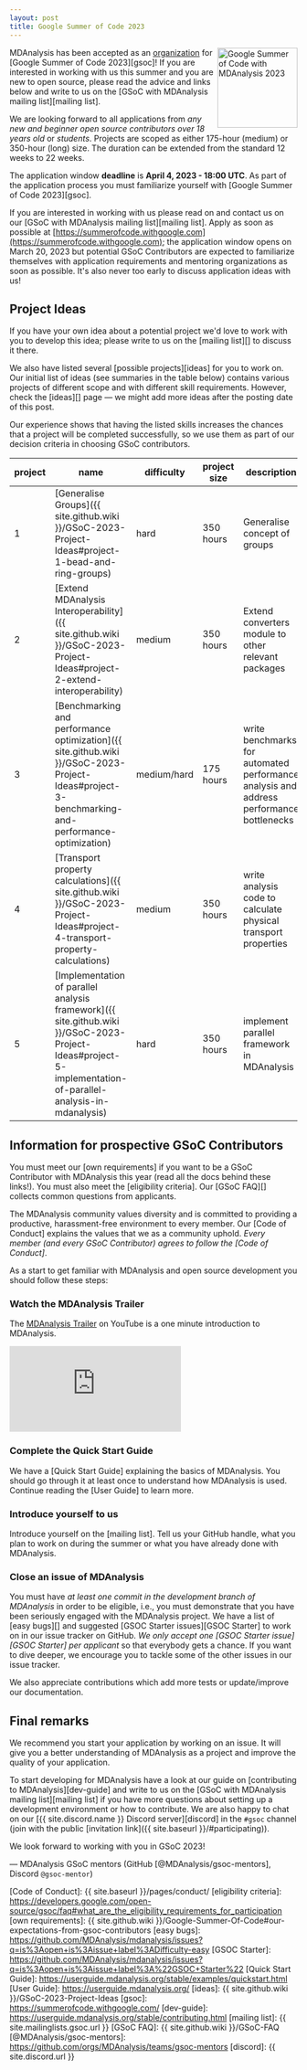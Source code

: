 ```yaml
---
layout: post
title: Google Summer of Code 2023
---
```


<p>
<img
src="https://developers.google.com/open-source/gsoc/resources/downloads/GSoC-Vertical.svg"
title="Google Summer of Code 2023" alt="Google Summer of Code with
MDAnalysis 2023"
style="float: right; height: 10em; " />
</p>

MDAnalysis has been accepted as an [organization][org] for [Google Summer of
Code 2023][gsoc]! If you are interested in working with us this summer and you
are new to open source, please read the advice and links below and write to us
on the [GSoC with MDAnalysis mailing list][mailing list].

We are looking forward to all applications from *any new and beginner
open source contributors over 18 years old* or *students*. Projects
are scoped as either 175-hour (medium) or 350-hour (long) size. The
duration can be extended from the standard 12 weeks to 22 weeks.

The application window **deadline** is **April 4, 2023 - 18:00 UTC**.
As part of the application process you must familiarize
yourself with [Google Summer of Code 2023][gsoc].

If you are interested in working with us please read on and contact us
on our [GSoC with MDAnalysis mailing list][mailing list].  Apply as
soon as possible at
[https://summerofcode.withgoogle.com](https://summerofcode.withgoogle.com);
the application window opens on March 20, 2023 but potential GSoC
Contributors are expected to familiarize themselves with application
requirements and mentoring organizations as soon as possible. It's
also never too early to discuss application ideas with us!

## Project Ideas

If you have your own idea about a potential project we'd love to work with you
to develop this idea; please write to us on the [mailing list][]
to discuss it there.

We also have listed several [possible projects][ideas] for you to work on. Our
initial list of ideas (see summaries in the table below) contains various
projects of different scope and with different skill requirements. However,
check the [ideas][] page — we might add more ideas after the posting date of
this post.

Our experience shows that having the listed skills increases the
chances that a project will be completed successfully, so we use them
as part of our decision criteria in choosing GSoC contributors.



| project | name                                                                                                                                                      | difficulty | project size | description                                                                                    | skills                      | mentors                                |
|---------|-----------------------------------------------------------------------------------------------------------------------------------------------------------|------------|------------|------------------------------------------------------------------------------------------------|-----------------------------|----------------------------------------|
| 1       | [Generalise Groups]({{ site.github.wiki }}/GSoC-2023-Project-Ideas#project-1-bead-and-ring-groups)                                         | hard     | 350 hours   | Generalise concept of groups                                                                   | Python, NetworkX, Molecular modelling                  | @fiona-naughton, @richardjgowers, @yuxuanzhuang, @RMeli |
| 2       | [Extend MDAnalysis Interoperability]({{ site.github.wiki }}/GSoC-2023-Project-Ideas#project-2-extend-interoperability)                  | medium     | 350 hours   | Extend converters module to other relevant packages                                            | Python, Molecular Modelling                      | @fiona-naughton, @hmacdope, @yuxuanzhuang, @RMeli|
| 3       | [Benchmarking and performance optimization]({{ site.github.wiki }}/GSoC-2023-Project-Ideas#project-3-benchmarking-and-performance-optimization)                  | medium/hard     | 175 hours   |  write benchmarks for automated performance analysis and address performance bottlenecks | Python, Molecular Modelling                      | @hmacdope, @orbeckst, @RMeli |
| 4       | [Transport property calculations]({{ site.github.wiki }}/GSoC-2023-Project-Ideas#project-4-transport-property-calculations) | medium     | 350 hours   |  write analysis code to calculate physical transport properties | Python, Physics/Mathematics      | @orionarcher, @hmacdope |
| 5       | [Implementation of parallel analysis framework]({{ site.github.wiki }}/GSoC-2023-Project-Ideas#project-5-implementation-of-parallel-analysis-in-mdanalysis) | hard     | 350 hours   |  implement parallel framework in MDAnalysis| Python, Parallel Programming, Molecular Modelling      | @yuxuanzhuang, @orbeckst, @RMeli |



## Information for prospective GSoC Contributors

You must meet our [own requirements] if you want to be a GSoC
Contributor with MDAnalysis this year (read all the docs behind these
links!). You must also meet the [eligibility criteria]. Our [GSoC
FAQ][] collects common questions from applicants.

The MDAnalysis community values diversity and is committed to providing a
productive, harassment-free environment to every member. Our [Code of Conduct]
explains the values that we as a community uphold. *Every member (and every
GSoC Contributor) agrees to follow the [Code of Conduct]*.

As a start to get familiar with MDAnalysis and open source development you
should follow these steps:

### Watch the MDAnalysis Trailer

The [MDAnalysis Trailer](https://www.youtube.com/watch?v=uMAfvwFkD3o) on YouTube
is a one minute introduction to MDAnalysis.

<div class="js-video">
	<iframe src="https://www.youtube.com/embed/uMAfvwFkD3o" frameborder="0"
	allowfullscreen class="video"></iframe>
</div>


### Complete the Quick Start Guide

We have a [Quick Start Guide] explaining the basics of MDAnalysis. You
should go through it at least once to understand how MDAnalysis is
used. Continue reading the [User Guide] to learn more.

### Introduce yourself to us

Introduce yourself on the [mailing list]. Tell us your GitHub handle, what you plan to work
on during the summer or what you have already done with MDAnalysis.

### Close an issue of MDAnalysis

You must have *at least one commit in the development branch of MDAnalysis* in
order to be eligible, i.e., you must demonstrate that you have been seriously
engaged with the MDAnalysis project.  We have a list of [easy bugs][] and
suggested [GSOC Starter issues][GSOC Starter] to work on in our issue tracker
on GitHub. *We only accept one [GSOC Starter issue][GSOC Starter] per
applicant* so that everybody gets a chance. If you want to dive deeper, we
encourage you to tackle some of the other issues in our issue tracker.

We also appreciate contributions which add more tests or update/improve our documentation.

## Final remarks

We recommend you start your application by working on an issue. It will give
you a better understanding of MDAnalysis as a project and improve the quality
of your application.

To start developing for MDAnalysis have a look at our guide on
[contributing to MDAnalysis][dev-guide] and write to us on the [GSoC
with MDAnalysis mailing list][mailing list] if you have more questions
about setting up a development environment or how to contribute. We
are also happy to chat on our [{{ site.discord.name }} Discord
server][discord] in the `#gsoc` channel (join with the public
[invitation link]({{ site.baseurl }}/#participating)).

We look forward to working with you in GSoC 2023!


— MDAnalysis GSoC mentors (GitHub [@MDAnalysis/gsoc-mentors], Discord `@gsoc-mentor`)


[org]: https://summerofcode.withgoogle.com/programs/2023/organizations/mdanalysis
[Code of Conduct]: {{ site.baseurl }}/pages/conduct/
[eligibility criteria]: https://developers.google.com/open-source/gsoc/faq#what_are_the_eligibility_requirements_for_participation
[own requirements]: {{ site.github.wiki }}/Google-Summer-Of-Code#our-expectations-from-gsoc-contributors
[easy bugs]: https://github.com/MDAnalysis/mdanalysis/issues?q=is%3Aopen+is%3Aissue+label%3ADifficulty-easy
[GSOC Starter]: https://github.com/MDAnalysis/mdanalysis/issues?q=is%3Aopen+is%3Aissue+label%3A%22GSOC+Starter%22
[Quick Start Guide]: https://userguide.mdanalysis.org/stable/examples/quickstart.html
[User Guide]: https://userguide.mdanalysis.org/
[ideas]: {{ site.github.wiki }}/GSoC-2023-Project-Ideas
[gsoc]: https://summerofcode.withgoogle.com/
[dev-guide]: https://userguide.mdanalysis.org/stable/contributing.html
[mailing list]: {{ site.mailinglists.gsoc.url }}
[GSoC FAQ]: {{ site.github.wiki }}/GSoC-FAQ
[@MDAnalysis/gsoc-mentors]: https://github.com/orgs/MDAnalysis/teams/gsoc-mentors
[discord]: {{ site.discord.url }}
